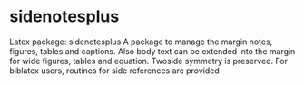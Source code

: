 # sidenotesplus
Latex package: sidenotesplus
   A package to manage the margin notes, figures, tables and captions. 
   Also body text can be extended into the margin for wide figures, 
   tables and equation. Twoside symmetry is preserved. 
   For biblatex users, routines for side references are provided
